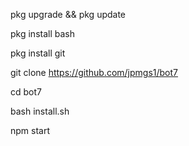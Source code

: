 pkg upgrade && pkg update

pkg install bash

pkg install git

git clone https://github.com/jpmgs1/bot7

cd bot7

bash install.sh

npm start
